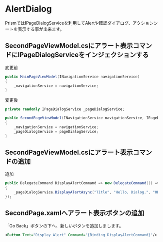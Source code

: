 # AlertDialog

PrismではIPageDialogServiceを利用してAlertや確認ダイアログ、アクションシートを表示する事が出来ます。  

## SecondPageViewModel.csにアラート表示コマンドにIPageDialogServiceをインジェクションする  

変更前
```cs  
public MainPageViewModel(INavigationService navigationService)
{
    _navigationService = navigationService;
}
```

変更後  
```cs
private readonly IPageDialogService _pageDialogService;

public SecondPageViewModel(INavigationService navigationService, IPageDialogService pageDialogService)
{
    _navigationService = navigationService;
    _pageDialogService = pageDialogService;
}
```

## SecondPageViewModel.csにアラート表示コマンドの追加  

追加
```cs
public DelegateCommand DisplayAlertCommand => new DelegateCommand(() =>
{
    _pageDialogService.DisplayAlertAsync("Title", "Hello, Dialog.", "OK");
});
```

## SecondPage.xamlへアラート表示ボタンの追加  

「Go Back」ボタンの下へ、新しいボタンを追加しまします。  

```xml
<Button Text="Display Alert" Command="{Binding DisplayAlertCommand}"/>
```

